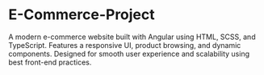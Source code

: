 # E-Commerce-Project
A modern e-commerce website built with Angular using HTML, SCSS, and TypeScript. Features a responsive UI, product browsing, and dynamic components. Designed for smooth user experience and scalability using best front-end practices.
